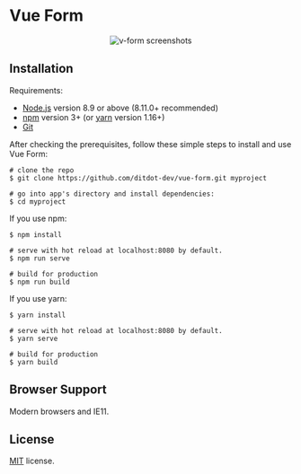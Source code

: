 # Vue Form

<p align="center">
  <img src="https://www.ditdot.hr/demo/v-form/visuals/v-form-green-full-rotate-01.png" alt="v-form screenshots">
</p>


## Installation

Requirements:

* [Node.js](https://nodejs.org/en/) version 8.9 or above (8.11.0+ recommended)
* [npm](https://www.npmjs.com/get-npm) version 3+ (or [yarn](https://yarnpkg.com/lang/en/docs/install/) version 1.16+)
* [Git](https://git-scm.com/)

After checking the prerequisites, follow these simple steps to install and use Vue Form:

```
# clone the repo
$ git clone https://github.com/ditdot-dev/vue-form.git myproject

# go into app's directory and install dependencies:
$ cd myproject
```

If you use npm:

```
$ npm install

# serve with hot reload at localhost:8080 by default.
$ npm run serve

# build for production
$ npm run build
```

If you use yarn:

```
$ yarn install

# serve with hot reload at localhost:8080 by default.
$ yarn serve

# build for production
$ yarn build
```

## Browser Support

Modern browsers and IE11.

## License

[MIT](https://github.com/ditdot-dev/vue-form/blob/master/LICENSE) license.
